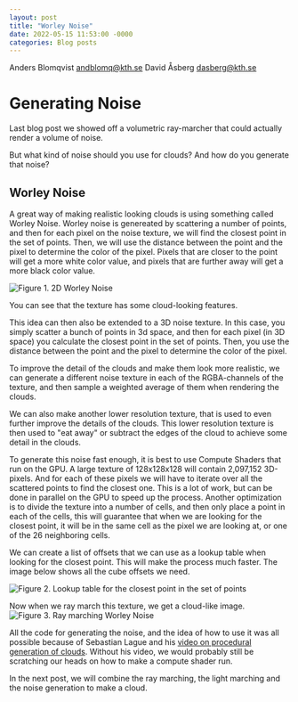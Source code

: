 ```yaml
---
layout: post
title: "Worley Noise"
date: 2022-05-15 11:53:00 -0000
categories: Blog posts
---
```


Anders Blomqvist andblomq@kth.se 
David Åsberg dasberg@kth.se 

# Generating Noise
Last blog post we showed off a volumetric ray-marcher that could actually render a volume of noise. 

But what kind of noise should you use for clouds? And how do you generate that noise?

## Worley Noise

A great way of making realistic looking clouds is using something called Worley Noise. Worley noise is genereated by scattering a number of points, and then for each pixel on the noise texture, we will find the closest point in the set of points. Then, we will use the distance between the point and the pixel to determine the color of the pixel. Pixels that are closer to the point will get a more white color value, and pixels that are further away will get a more black color value.

![Figure 1. 2D Worley Noise](https://www.shadertoy.com/media/shaders/MstGRl.jpg)

You can see that the texture has some cloud-looking features.

This idea can then also be extended to a 3D noise texture. In this case, you simply scatter a bunch of points in 3d space, and then for each pixel (in 3D space) you calculate the closest point in the set of points. Then, you use the distance between the point and the pixel to determine the color of the pixel. 

To improve the detail of the clouds and make them look more realistic, we can generate a different noise texture in each of the RGBA-channels of the texture, and then sample a weighted average of them when rendering the clouds. 

We can also make another lower resolution texture, that is used to even further improve the details of the clouds. This lower resolution texture is then used to "eat away" or subtract the edges of the cloud to achieve some detail in the clouds. 

To generate this noise fast enough, it is best to use Compute Shaders that run on the GPU. A large texture of 128x128x128 will contain 2,097,152 3D-pixels. And for each of these pixels we will have to iterate over all the scattered points to find the closest one. This is a lot of work, but can be done in parallel on the GPU to speed up the process. Another optimization is to divide the texture into a number of cells, and then only place a point in each of the cells, this will guarantee that when we are looking for the closest point, it will be in the same cell as the pixel we are looking at, or one of the 26 neighboring cells.

We can create a list of offsets that we can use as a lookup table when looking for the closest point. This will make the process much faster. The image below shows all the cube offsets we need. 

![Figure 2. Lookup table for the closest point in the set of points](/dgi22_project/assets/Cubeindices.png)


Now when we ray march this texture, we get a cloud-like image.
![Figure 3. Ray marching Worley Noise](/dgi22_project/assets/something_that_looks_like_clouds.png)


All the code for generating the noise, and the idea of how to use it was all possible because of Sebastian Lague and his [video on procedural generation of clouds](https://youtu.be/4QOcCGI6xOU). Without his video, we would probably still be scratching our heads on how to make a compute shader run. 

In the next post, we will combine the ray marching, the light marching and the noise generation to make a cloud.